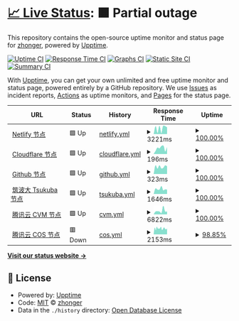 # [📈 Live Status](https://status.lisz.me): <!--live status--> **🟧 Partial outage**

This repository contains the open-source uptime monitor and status page for [zhonger](https://lisz.me), powered by [Upptime](https://github.com/upptime/upptime).

[![Uptime CI](https://github.com/zhonger/upptime/workflows/Uptime%20CI/badge.svg)](https://github.com/zhonger/upptime/actions?query=workflow%3A%22Uptime+CI%22)
[![Response Time CI](https://github.com/zhonger/upptime/workflows/Response%20Time%20CI/badge.svg)](https://github.com/zhonger/upptime/actions?query=workflow%3A%22Response+Time+CI%22)
[![Graphs CI](https://github.com/zhonger/upptime/workflows/Graphs%20CI/badge.svg)](https://github.com/zhonger/upptime/actions?query=workflow%3A%22Graphs+CI%22)
[![Static Site CI](https://github.com/zhonger/upptime/workflows/Static%20Site%20CI/badge.svg)](https://github.com/zhonger/upptime/actions?query=workflow%3A%22Static+Site+CI%22)
[![Summary CI](https://github.com/zhonger/upptime/workflows/Summary%20CI/badge.svg)](https://github.com/zhonger/upptime/actions?query=workflow%3A%22Summary+CI%22)

With [Upptime](https://upptime.js.org), you can get your own unlimited and free uptime monitor and status page, powered entirely by a GitHub repository. We use [Issues](https://github.com/zhonger/upptime/issues) as incident reports, [Actions](https://github.com/zhonger/upptime/actions) as uptime monitors, and [Pages](https://status.lisz.me) for the status page.

<!--start: status pages-->
<!-- This summary is generated by Upptime (https://github.com/upptime/upptime) -->
<!-- Do not edit this manually, your changes will be overwritten -->
<!-- prettier-ignore -->
| URL | Status | History | Response Time | Uptime |
| --- | ------ | ------- | ------------- | ------ |
| <img alt="" src="https://icons.duckduckgo.com/ip3/lisz.me.ico" height="13"> [Netlify 节点](https://lisz.me) | 🟩 Up | [netlify.yml](https://github.com/zhonger/upptime/commits/HEAD/history/netlify.yml) | <details><summary><img alt="Response time graph" src="./graphs/netlify/response-time-week.png" height="20"> 3221ms</summary><br><a href="https://status.lisz.me/history/netlify"><img alt="Response time 1655" src="https://img.shields.io/endpoint?url=https%3A%2F%2Fraw.githubusercontent.com%2Fzhonger%2Fupptime%2FHEAD%2Fapi%2Fnetlify%2Fresponse-time.json"></a><br><a href="https://status.lisz.me/history/netlify"><img alt="24-hour response time 3718" src="https://img.shields.io/endpoint?url=https%3A%2F%2Fraw.githubusercontent.com%2Fzhonger%2Fupptime%2FHEAD%2Fapi%2Fnetlify%2Fresponse-time-day.json"></a><br><a href="https://status.lisz.me/history/netlify"><img alt="7-day response time 3221" src="https://img.shields.io/endpoint?url=https%3A%2F%2Fraw.githubusercontent.com%2Fzhonger%2Fupptime%2FHEAD%2Fapi%2Fnetlify%2Fresponse-time-week.json"></a><br><a href="https://status.lisz.me/history/netlify"><img alt="30-day response time 2950" src="https://img.shields.io/endpoint?url=https%3A%2F%2Fraw.githubusercontent.com%2Fzhonger%2Fupptime%2FHEAD%2Fapi%2Fnetlify%2Fresponse-time-month.json"></a><br><a href="https://status.lisz.me/history/netlify"><img alt="1-year response time 1940" src="https://img.shields.io/endpoint?url=https%3A%2F%2Fraw.githubusercontent.com%2Fzhonger%2Fupptime%2FHEAD%2Fapi%2Fnetlify%2Fresponse-time-year.json"></a></details> | <details><summary><a href="https://status.lisz.me/history/netlify">100.00%</a></summary><a href="https://status.lisz.me/history/netlify"><img alt="All-time uptime 99.98%" src="https://img.shields.io/endpoint?url=https%3A%2F%2Fraw.githubusercontent.com%2Fzhonger%2Fupptime%2FHEAD%2Fapi%2Fnetlify%2Fuptime.json"></a><br><a href="https://status.lisz.me/history/netlify"><img alt="24-hour uptime 100.00%" src="https://img.shields.io/endpoint?url=https%3A%2F%2Fraw.githubusercontent.com%2Fzhonger%2Fupptime%2FHEAD%2Fapi%2Fnetlify%2Fuptime-day.json"></a><br><a href="https://status.lisz.me/history/netlify"><img alt="7-day uptime 100.00%" src="https://img.shields.io/endpoint?url=https%3A%2F%2Fraw.githubusercontent.com%2Fzhonger%2Fupptime%2FHEAD%2Fapi%2Fnetlify%2Fuptime-week.json"></a><br><a href="https://status.lisz.me/history/netlify"><img alt="30-day uptime 100.00%" src="https://img.shields.io/endpoint?url=https%3A%2F%2Fraw.githubusercontent.com%2Fzhonger%2Fupptime%2FHEAD%2Fapi%2Fnetlify%2Fuptime-month.json"></a><br><a href="https://status.lisz.me/history/netlify"><img alt="1-year uptime 99.97%" src="https://img.shields.io/endpoint?url=https%3A%2F%2Fraw.githubusercontent.com%2Fzhonger%2Fupptime%2FHEAD%2Fapi%2Fnetlify%2Fuptime-year.json"></a></details>
| <img alt="" src="https://icons.duckduckgo.com/ip3/lui.site.ico" height="13"> [Cloudflare 节点](https://lui.site) | 🟩 Up | [cloudflare.yml](https://github.com/zhonger/upptime/commits/HEAD/history/cloudflare.yml) | <details><summary><img alt="Response time graph" src="./graphs/cloudflare/response-time-week.png" height="20"> 196ms</summary><br><a href="https://status.lisz.me/history/cloudflare"><img alt="Response time 571" src="https://img.shields.io/endpoint?url=https%3A%2F%2Fraw.githubusercontent.com%2Fzhonger%2Fupptime%2FHEAD%2Fapi%2Fcloudflare%2Fresponse-time.json"></a><br><a href="https://status.lisz.me/history/cloudflare"><img alt="24-hour response time 228" src="https://img.shields.io/endpoint?url=https%3A%2F%2Fraw.githubusercontent.com%2Fzhonger%2Fupptime%2FHEAD%2Fapi%2Fcloudflare%2Fresponse-time-day.json"></a><br><a href="https://status.lisz.me/history/cloudflare"><img alt="7-day response time 196" src="https://img.shields.io/endpoint?url=https%3A%2F%2Fraw.githubusercontent.com%2Fzhonger%2Fupptime%2FHEAD%2Fapi%2Fcloudflare%2Fresponse-time-week.json"></a><br><a href="https://status.lisz.me/history/cloudflare"><img alt="30-day response time 162" src="https://img.shields.io/endpoint?url=https%3A%2F%2Fraw.githubusercontent.com%2Fzhonger%2Fupptime%2FHEAD%2Fapi%2Fcloudflare%2Fresponse-time-month.json"></a><br><a href="https://status.lisz.me/history/cloudflare"><img alt="1-year response time 575" src="https://img.shields.io/endpoint?url=https%3A%2F%2Fraw.githubusercontent.com%2Fzhonger%2Fupptime%2FHEAD%2Fapi%2Fcloudflare%2Fresponse-time-year.json"></a></details> | <details><summary><a href="https://status.lisz.me/history/cloudflare">100.00%</a></summary><a href="https://status.lisz.me/history/cloudflare"><img alt="All-time uptime 99.98%" src="https://img.shields.io/endpoint?url=https%3A%2F%2Fraw.githubusercontent.com%2Fzhonger%2Fupptime%2FHEAD%2Fapi%2Fcloudflare%2Fuptime.json"></a><br><a href="https://status.lisz.me/history/cloudflare"><img alt="24-hour uptime 100.00%" src="https://img.shields.io/endpoint?url=https%3A%2F%2Fraw.githubusercontent.com%2Fzhonger%2Fupptime%2FHEAD%2Fapi%2Fcloudflare%2Fuptime-day.json"></a><br><a href="https://status.lisz.me/history/cloudflare"><img alt="7-day uptime 100.00%" src="https://img.shields.io/endpoint?url=https%3A%2F%2Fraw.githubusercontent.com%2Fzhonger%2Fupptime%2FHEAD%2Fapi%2Fcloudflare%2Fuptime-week.json"></a><br><a href="https://status.lisz.me/history/cloudflare"><img alt="30-day uptime 100.00%" src="https://img.shields.io/endpoint?url=https%3A%2F%2Fraw.githubusercontent.com%2Fzhonger%2Fupptime%2FHEAD%2Fapi%2Fcloudflare%2Fuptime-month.json"></a><br><a href="https://status.lisz.me/history/cloudflare"><img alt="1-year uptime 99.96%" src="https://img.shields.io/endpoint?url=https%3A%2F%2Fraw.githubusercontent.com%2Fzhonger%2Fupptime%2FHEAD%2Fapi%2Fcloudflare%2Fuptime-year.json"></a></details>
| <img alt="" src="https://icons.duckduckgo.com/ip3/blog.lui8.cn.ico" height="13"> [Github 节点](https://blog.lui8.cn) | 🟩 Up | [github.yml](https://github.com/zhonger/upptime/commits/HEAD/history/github.yml) | <details><summary><img alt="Response time graph" src="./graphs/github/response-time-week.png" height="20"> 323ms</summary><br><a href="https://status.lisz.me/history/github"><img alt="Response time 343" src="https://img.shields.io/endpoint?url=https%3A%2F%2Fraw.githubusercontent.com%2Fzhonger%2Fupptime%2FHEAD%2Fapi%2Fgithub%2Fresponse-time.json"></a><br><a href="https://status.lisz.me/history/github"><img alt="24-hour response time 344" src="https://img.shields.io/endpoint?url=https%3A%2F%2Fraw.githubusercontent.com%2Fzhonger%2Fupptime%2FHEAD%2Fapi%2Fgithub%2Fresponse-time-day.json"></a><br><a href="https://status.lisz.me/history/github"><img alt="7-day response time 323" src="https://img.shields.io/endpoint?url=https%3A%2F%2Fraw.githubusercontent.com%2Fzhonger%2Fupptime%2FHEAD%2Fapi%2Fgithub%2Fresponse-time-week.json"></a><br><a href="https://status.lisz.me/history/github"><img alt="30-day response time 359" src="https://img.shields.io/endpoint?url=https%3A%2F%2Fraw.githubusercontent.com%2Fzhonger%2Fupptime%2FHEAD%2Fapi%2Fgithub%2Fresponse-time-month.json"></a><br><a href="https://status.lisz.me/history/github"><img alt="1-year response time 355" src="https://img.shields.io/endpoint?url=https%3A%2F%2Fraw.githubusercontent.com%2Fzhonger%2Fupptime%2FHEAD%2Fapi%2Fgithub%2Fresponse-time-year.json"></a></details> | <details><summary><a href="https://status.lisz.me/history/github">100.00%</a></summary><a href="https://status.lisz.me/history/github"><img alt="All-time uptime 99.99%" src="https://img.shields.io/endpoint?url=https%3A%2F%2Fraw.githubusercontent.com%2Fzhonger%2Fupptime%2FHEAD%2Fapi%2Fgithub%2Fuptime.json"></a><br><a href="https://status.lisz.me/history/github"><img alt="24-hour uptime 100.00%" src="https://img.shields.io/endpoint?url=https%3A%2F%2Fraw.githubusercontent.com%2Fzhonger%2Fupptime%2FHEAD%2Fapi%2Fgithub%2Fuptime-day.json"></a><br><a href="https://status.lisz.me/history/github"><img alt="7-day uptime 100.00%" src="https://img.shields.io/endpoint?url=https%3A%2F%2Fraw.githubusercontent.com%2Fzhonger%2Fupptime%2FHEAD%2Fapi%2Fgithub%2Fuptime-week.json"></a><br><a href="https://status.lisz.me/history/github"><img alt="30-day uptime 100.00%" src="https://img.shields.io/endpoint?url=https%3A%2F%2Fraw.githubusercontent.com%2Fzhonger%2Fupptime%2FHEAD%2Fapi%2Fgithub%2Fuptime-month.json"></a><br><a href="https://status.lisz.me/history/github"><img alt="1-year uptime 99.99%" src="https://img.shields.io/endpoint?url=https%3A%2F%2Fraw.githubusercontent.com%2Fzhonger%2Fupptime%2FHEAD%2Fapi%2Fgithub%2Fuptime-year.json"></a></details>
| <img alt="" src="https://icons.duckduckgo.com/ip3/www.u.tsukuba.ac.jp.ico" height="13"> [筑波大 Tsukuba 节点](https://www.u.tsukuba.ac.jp/~s2036012/) | 🟩 Up | [tsukuba.yml](https://github.com/zhonger/upptime/commits/HEAD/history/tsukuba.yml) | <details><summary><img alt="Response time graph" src="./graphs/tsukuba/response-time-week.png" height="20"> 1646ms</summary><br><a href="https://status.lisz.me/history/tsukuba"><img alt="Response time 1281" src="https://img.shields.io/endpoint?url=https%3A%2F%2Fraw.githubusercontent.com%2Fzhonger%2Fupptime%2FHEAD%2Fapi%2Ftsukuba%2Fresponse-time.json"></a><br><a href="https://status.lisz.me/history/tsukuba"><img alt="24-hour response time 1437" src="https://img.shields.io/endpoint?url=https%3A%2F%2Fraw.githubusercontent.com%2Fzhonger%2Fupptime%2FHEAD%2Fapi%2Ftsukuba%2Fresponse-time-day.json"></a><br><a href="https://status.lisz.me/history/tsukuba"><img alt="7-day response time 1646" src="https://img.shields.io/endpoint?url=https%3A%2F%2Fraw.githubusercontent.com%2Fzhonger%2Fupptime%2FHEAD%2Fapi%2Ftsukuba%2Fresponse-time-week.json"></a><br><a href="https://status.lisz.me/history/tsukuba"><img alt="30-day response time 1621" src="https://img.shields.io/endpoint?url=https%3A%2F%2Fraw.githubusercontent.com%2Fzhonger%2Fupptime%2FHEAD%2Fapi%2Ftsukuba%2Fresponse-time-month.json"></a><br><a href="https://status.lisz.me/history/tsukuba"><img alt="1-year response time 1350" src="https://img.shields.io/endpoint?url=https%3A%2F%2Fraw.githubusercontent.com%2Fzhonger%2Fupptime%2FHEAD%2Fapi%2Ftsukuba%2Fresponse-time-year.json"></a></details> | <details><summary><a href="https://status.lisz.me/history/tsukuba">100.00%</a></summary><a href="https://status.lisz.me/history/tsukuba"><img alt="All-time uptime 99.94%" src="https://img.shields.io/endpoint?url=https%3A%2F%2Fraw.githubusercontent.com%2Fzhonger%2Fupptime%2FHEAD%2Fapi%2Ftsukuba%2Fuptime.json"></a><br><a href="https://status.lisz.me/history/tsukuba"><img alt="24-hour uptime 100.00%" src="https://img.shields.io/endpoint?url=https%3A%2F%2Fraw.githubusercontent.com%2Fzhonger%2Fupptime%2FHEAD%2Fapi%2Ftsukuba%2Fuptime-day.json"></a><br><a href="https://status.lisz.me/history/tsukuba"><img alt="7-day uptime 100.00%" src="https://img.shields.io/endpoint?url=https%3A%2F%2Fraw.githubusercontent.com%2Fzhonger%2Fupptime%2FHEAD%2Fapi%2Ftsukuba%2Fuptime-week.json"></a><br><a href="https://status.lisz.me/history/tsukuba"><img alt="30-day uptime 100.00%" src="https://img.shields.io/endpoint?url=https%3A%2F%2Fraw.githubusercontent.com%2Fzhonger%2Fupptime%2FHEAD%2Fapi%2Ftsukuba%2Fuptime-month.json"></a><br><a href="https://status.lisz.me/history/tsukuba"><img alt="1-year uptime 99.92%" src="https://img.shields.io/endpoint?url=https%3A%2F%2Fraw.githubusercontent.com%2Fzhonger%2Fupptime%2FHEAD%2Fapi%2Ftsukuba%2Fuptime-year.json"></a></details>
| <img alt="" src="https://icons.duckduckgo.com/ip3/luish.cc.ico" height="13"> [腾讯云 CVM 节点](https://luish.cc) | 🟩 Up | [cvm.yml](https://github.com/zhonger/upptime/commits/HEAD/history/cvm.yml) | <details><summary><img alt="Response time graph" src="./graphs/cvm/response-time-week.png" height="20"> 6822ms</summary><br><a href="https://status.lisz.me/history/cvm"><img alt="Response time 3258" src="https://img.shields.io/endpoint?url=https%3A%2F%2Fraw.githubusercontent.com%2Fzhonger%2Fupptime%2FHEAD%2Fapi%2Fcvm%2Fresponse-time.json"></a><br><a href="https://status.lisz.me/history/cvm"><img alt="24-hour response time 5714" src="https://img.shields.io/endpoint?url=https%3A%2F%2Fraw.githubusercontent.com%2Fzhonger%2Fupptime%2FHEAD%2Fapi%2Fcvm%2Fresponse-time-day.json"></a><br><a href="https://status.lisz.me/history/cvm"><img alt="7-day response time 6822" src="https://img.shields.io/endpoint?url=https%3A%2F%2Fraw.githubusercontent.com%2Fzhonger%2Fupptime%2FHEAD%2Fapi%2Fcvm%2Fresponse-time-week.json"></a><br><a href="https://status.lisz.me/history/cvm"><img alt="30-day response time 5714" src="https://img.shields.io/endpoint?url=https%3A%2F%2Fraw.githubusercontent.com%2Fzhonger%2Fupptime%2FHEAD%2Fapi%2Fcvm%2Fresponse-time-month.json"></a><br><a href="https://status.lisz.me/history/cvm"><img alt="1-year response time 3693" src="https://img.shields.io/endpoint?url=https%3A%2F%2Fraw.githubusercontent.com%2Fzhonger%2Fupptime%2FHEAD%2Fapi%2Fcvm%2Fresponse-time-year.json"></a></details> | <details><summary><a href="https://status.lisz.me/history/cvm">100.00%</a></summary><a href="https://status.lisz.me/history/cvm"><img alt="All-time uptime 99.14%" src="https://img.shields.io/endpoint?url=https%3A%2F%2Fraw.githubusercontent.com%2Fzhonger%2Fupptime%2FHEAD%2Fapi%2Fcvm%2Fuptime.json"></a><br><a href="https://status.lisz.me/history/cvm"><img alt="24-hour uptime 100.00%" src="https://img.shields.io/endpoint?url=https%3A%2F%2Fraw.githubusercontent.com%2Fzhonger%2Fupptime%2FHEAD%2Fapi%2Fcvm%2Fuptime-day.json"></a><br><a href="https://status.lisz.me/history/cvm"><img alt="7-day uptime 100.00%" src="https://img.shields.io/endpoint?url=https%3A%2F%2Fraw.githubusercontent.com%2Fzhonger%2Fupptime%2FHEAD%2Fapi%2Fcvm%2Fuptime-week.json"></a><br><a href="https://status.lisz.me/history/cvm"><img alt="30-day uptime 99.95%" src="https://img.shields.io/endpoint?url=https%3A%2F%2Fraw.githubusercontent.com%2Fzhonger%2Fupptime%2FHEAD%2Fapi%2Fcvm%2Fuptime-month.json"></a><br><a href="https://status.lisz.me/history/cvm"><img alt="1-year uptime 98.91%" src="https://img.shields.io/endpoint?url=https%3A%2F%2Fraw.githubusercontent.com%2Fzhonger%2Fupptime%2FHEAD%2Fapi%2Fcvm%2Fuptime-year.json"></a></details>
| <img alt="" src="https://icons.duckduckgo.com/ip3/lisz.ink.ico" height="13"> [腾讯云 COS 节点](https://lisz.ink) | 🟥 Down | [cos.yml](https://github.com/zhonger/upptime/commits/HEAD/history/cos.yml) | <details><summary><img alt="Response time graph" src="./graphs/cos/response-time-week.png" height="20"> 2153ms</summary><br><a href="https://status.lisz.me/history/cos"><img alt="Response time 2184" src="https://img.shields.io/endpoint?url=https%3A%2F%2Fraw.githubusercontent.com%2Fzhonger%2Fupptime%2FHEAD%2Fapi%2Fcos%2Fresponse-time.json"></a><br><a href="https://status.lisz.me/history/cos"><img alt="24-hour response time 2470" src="https://img.shields.io/endpoint?url=https%3A%2F%2Fraw.githubusercontent.com%2Fzhonger%2Fupptime%2FHEAD%2Fapi%2Fcos%2Fresponse-time-day.json"></a><br><a href="https://status.lisz.me/history/cos"><img alt="7-day response time 2153" src="https://img.shields.io/endpoint?url=https%3A%2F%2Fraw.githubusercontent.com%2Fzhonger%2Fupptime%2FHEAD%2Fapi%2Fcos%2Fresponse-time-week.json"></a><br><a href="https://status.lisz.me/history/cos"><img alt="30-day response time 2429" src="https://img.shields.io/endpoint?url=https%3A%2F%2Fraw.githubusercontent.com%2Fzhonger%2Fupptime%2FHEAD%2Fapi%2Fcos%2Fresponse-time-month.json"></a><br><a href="https://status.lisz.me/history/cos"><img alt="1-year response time 2207" src="https://img.shields.io/endpoint?url=https%3A%2F%2Fraw.githubusercontent.com%2Fzhonger%2Fupptime%2FHEAD%2Fapi%2Fcos%2Fresponse-time-year.json"></a></details> | <details><summary><a href="https://status.lisz.me/history/cos">98.85%</a></summary><a href="https://status.lisz.me/history/cos"><img alt="All-time uptime 99.61%" src="https://img.shields.io/endpoint?url=https%3A%2F%2Fraw.githubusercontent.com%2Fzhonger%2Fupptime%2FHEAD%2Fapi%2Fcos%2Fuptime.json"></a><br><a href="https://status.lisz.me/history/cos"><img alt="24-hour uptime 97.43%" src="https://img.shields.io/endpoint?url=https%3A%2F%2Fraw.githubusercontent.com%2Fzhonger%2Fupptime%2FHEAD%2Fapi%2Fcos%2Fuptime-day.json"></a><br><a href="https://status.lisz.me/history/cos"><img alt="7-day uptime 98.85%" src="https://img.shields.io/endpoint?url=https%3A%2F%2Fraw.githubusercontent.com%2Fzhonger%2Fupptime%2FHEAD%2Fapi%2Fcos%2Fuptime-week.json"></a><br><a href="https://status.lisz.me/history/cos"><img alt="30-day uptime 97.67%" src="https://img.shields.io/endpoint?url=https%3A%2F%2Fraw.githubusercontent.com%2Fzhonger%2Fupptime%2FHEAD%2Fapi%2Fcos%2Fuptime-month.json"></a><br><a href="https://status.lisz.me/history/cos"><img alt="1-year uptime 99.40%" src="https://img.shields.io/endpoint?url=https%3A%2F%2Fraw.githubusercontent.com%2Fzhonger%2Fupptime%2FHEAD%2Fapi%2Fcos%2Fuptime-year.json"></a></details>

<!--end: status pages-->

[**Visit our status website →**](https://status.lisz.me)

## 📄 License

- Powered by: [Upptime](https://github.com/upptime/upptime)
- Code: [MIT](./LICENSE) © [zhonger](https://lisz.me)
- Data in the `./history` directory: [Open Database License](https://opendatacommons.org/licenses/odbl/1-0/)
